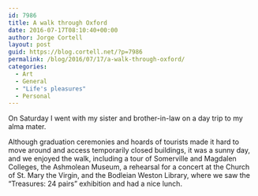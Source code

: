 ```yaml
---
id: 7986
title: A walk through Oxford
date: 2016-07-17T08:10:40+00:00
author: Jorge Cortell
layout: post
guid: https://blog.cortell.net/?p=7986
permalink: /blog/2016/07/17/a-walk-through-oxford/
categories:
  - Art
  - General
  - "Life's pleasures"
  - Personal
---
```

On Saturday I went with my sister and brother-in-law on a day trip to my alma mater.

Although graduation ceremonies and hoards of tourists made it hard to move around and access temporarily closed buildings, it was a sunny day, and we enjoyed the walk, including a tour of Somerville and Magdalen Colleges, the Ashmolean Museum, a rehearsal for a concert at the Church of St. Mary the Virgin, and the Bodleian Weston Library, where we saw the “Treasures: 24 pairs” exhibition and had a nice lunch.
